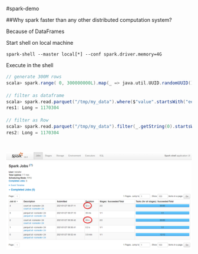 #spark-demo

##Why spark faster than any other distributed computation system?

Because of DataFrames

Start shell on local machine
```shell
spark-shell --master local[*] --conf spark.driver.memory=4G
```
Execute in the shell
```scala
// generate 300M rows
scala> spark.range( 0, 300000000L).map(_ => java.util.UUID.randomUUID().toString).write.parquet("/tmp/my_data")

// filter as dataframe 
scala> spark.read.parquet("/tmp/my_data").where($"value".startsWith("ee")).count
res1: Long = 1170304

// filter as Row
scala> spark.read.parquet("/tmp/my_data").filter(_.getString(0).startsWith("ee")).count
res2: Long = 1170304
```
<br/>

![SparkDataFrame](./SparkDataFrame.png)
